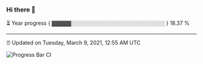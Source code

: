 ### Hi there 👋

⏳ Year progress { ▓▓▓▓▓░░░░░░░░░░░░░░░░░░░░░░░░░ } 18.37 %

---

⏰ Updated on Tuesday, March 9, 2021, 12:55 AM UTC

![Progress Bar CI](https://github.com/arthurbuhl/arthurbuhl/workflows/Progress%20Bar%20CI/badge.svg)

